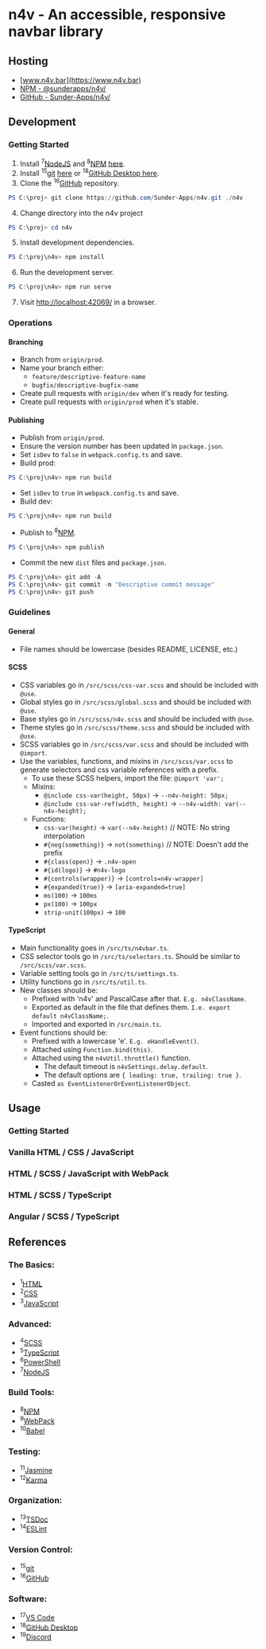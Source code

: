 # n4v - An accessible, responsive navbar library

## Hosting

 - [www.n4v.bar](https://www.n4v.bar)
 - [NPM - @sunderapps/n4v/](https://www.npmjs.com/package/@sunderapps/n4v)
 - [GitHub - Sunder-Apps/n4v/](https://github.com/Sunder-Apps/n4v)

## Development

### Getting Started

1. Install <sup>7</sup>[NodeJS](https://nodejs.org/en/docs/) and <sup>8</sup>[NPM](https://docs.npmjs.com/) [here](https://nodejs.org/en/download/).
2. Install <sup>15</sup>[git](https://git-scm.com/doc) [here](https://git-scm.com/downloads) or <sup>18</sup>[GitHub Desktop here](https://desktop.github.com/).
3. Clone the <sup>16</sup>[GitHub](https://docs.github.com/en) repository.

```powershell
PS C:\proj> git clone https://github.com/Sunder-Apps/n4v.git ./n4v
```

4. Change directory into the n4v project

```powershell
PS C:\proj> cd n4v
```

5. Install development dependencies.

```powershell
PS C:\proj\n4v> npm install
```

6. Run the development server.

```powershell
PS C:\proj\n4v> npm run serve
```

7. Visit [http://localhost:42069/](http://localhost:42069/) in a browser.

### Operations

#### Branching

 - Branch from `origin/prod`.
 - Name your branch either:
    - `feature/descriptive-feature-name`
    - `bugfix/descriptive-bugfix-name`
  - Create pull requests with `origin/dev` when it's ready for testing.
  - Create pull requests with `origin/prod` when it's stable.

#### Publishing

 - Publish from `origin/prod`.
 - Ensure the version number has been updated in `package.json`.
 - Set `isDev` to `false` in `webpack.config.ts` and save.
 - Build prod:

```powershell
PS C:\proj\n4v> npm run build
```

 - Set `isDev` to `true` in `webpack.config.ts` and save.
 - Build dev:

```powershell
PS C:\proj\n4v> npm run build
```

 - Publish to <sup>8</sup>[NPM](https://docs.npmjs.com/).

```powershell
PS C:\proj\n4v> npm publish
```

 - Commit the new `dist` files and `package.json`.

```powershell
PS C:\proj\n4v> git add -A
PS C:\proj\n4v> git commit -m "Descriptive commit message"
PS C:\proj\n4v> git push
```

### Guidelines

#### General

 - File names should be lowercase (besides README, LICENSE, etc.)

#### SCSS

 - CSS variables go in `/src/scss/css-var.scss` and should be included with `@use`.
 - Global styles go in `/src/scss/global.scss` and should be included with `@use`.
 - Base styles go in `/src/scss/n4v.scss` and should be included with `@use`.
 - Theme styles go in `/src/scss/theme.scss` and should be included with `@use`.
 - SCSS variables go in `/src/scss/var.scss` and should be included with `@import`.
 - Use the variables, functions, and mixins in `/src/scss/var.scss` to generate selectors and css variable references with a prefix.
   - To use these SCSS helpers, import the file: `@import 'var';`
   - Mixins:
     - `@include css-var(height, 50px)` &rarr; `--n4v-height: 50px;`
     - `@include css-var-ref(width, height)` &rarr; `--n4v-width: var(--n4v-height);`
   - Functions:
	   - `css-var(height)` &rarr; `var(--n4v-height)` // NOTE: No string interpolation
	   - `#{neg(something)}` &rarr; `not(something)` // NOTE: Doesn't add the prefix
	   - `#{class(open)}` &rarr; `.n4v-open`
	   - `#{id(logo)}` &rarr; `#n4v-logo`
	   - `#{controls(wrapper)}` &rarr; `[controls=n4v-wrapper]`
	   - `#{expanded(true)}` &rarr; `[aria-expanded=true]`
	   - `ms(100)` &rarr; `100ms`
	   - `px(100)` &rarr; `100px`
	   - `strip-unit(100px)` &rarr; `100`

#### TypeScript

 - Main functionality goes in `/src/ts/n4vbar.ts`.
 - CSS selector tools go in `/src/ts/selectors.ts`.  Should be similar to `/src/scss/var.scss`.
 - Variable setting tools go in `/src/ts/settings.ts`.
 - Utility functions go in `/src/ts/util.ts`.
 - New classes should be:
   - Prefixed with 'n4v' and PascalCase after that.  `E.g. n4vClassName`.
   - Exported as default in the file that defines them.  `I.e. export default n4vClassName;`.
   - Imported and exported in `/src/main.ts`.
 - Event functions should be:
   - Prefixed with a lowercase 'e'.  `E.g. eHandleEvent()`.
   - Attached using `Function.bind(this)`.
   - Attached using the `n4vUtil.throttle()` function.
     - The default timeout is `n4vSettings.delay.default`.
     - The default options are `{ leading: true, trailing: true }`.
   - Casted `as EventListenerOrEventListenerObject`.

## Usage

### Getting Started

### Vanilla HTML / CSS / JavaScript

### HTML / SCSS / JavaScript with WebPack

### HTML / SCSS / TypeScript

### Angular / SCSS / TypeScript

## References

### The Basics:

 - <sup>1</sup>[HTML](https://www.w3schools.com/html/default.asp)
 - <sup>2</sup>[CSS](https://www.w3schools.com/css/default.asp)
 - <sup>3</sup>[JavaScript](https://www.w3schools.com/css/default.asp)

### Advanced:

 - <sup>4</sup>[SCSS](https://sass-lang.com/guide)
 - <sup>5</sup>[TypeScript](https://www.typescriptlang.org/docs/handbook/intro.html)
 - <sup>6</sup>[PowerShell](https://docs.microsoft.com/en-us/powershell/scripting/overview?view=powershell-7.2)
 - <sup>7</sup>[NodeJS](https://nodejs.org/en/docs/)

### Build Tools:

 - <sup>8</sup>[NPM](https://docs.npmjs.com/)
 - <sup>9</sup>[WebPack](https://webpack.js.org/guides/)
 - <sup>10</sup>[Babel](https://babeljs.io/docs/en/)

### Testing:

 - <sup>11</sup>[Jasmine](https://jasmine.github.io/pages/docs_home.html)
 - <sup>12</sup>[Karma](https://karma-runner.github.io/6.4/index.html)

### Organization:

 - <sup>13</sup>[TSDoc](https://tsdoc.org/)
 - <sup>14</sup>[ESLint](https://eslint.org/docs/user-guide/getting-started)

### Version Control:

 - <sup>15</sup>[git](https://git-scm.com/doc)
 - <sup>16</sup>[GitHub](https://docs.github.com/en)

### Software:

 - <sup>17</sup>[VS Code](https://code.visualstudio.com/)
 - <sup>18</sup>[GitHub Desktop](https://desktop.github.com/)
 - <sup>19</sup>[Discord](https://discord.com/)
